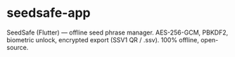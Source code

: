 # seedsafe-app
SeedSafe (Flutter) — offline seed phrase manager. AES-256-GCM, PBKDF2, biometric unlock, encrypted export (SSV1 QR / .ssv). 100% offline, open-source.
